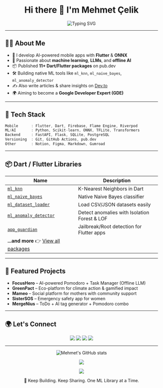 
<h1 align="center">Hi there 👋 I'm Mehmet Çelik</h1>

<p align="center">
  <img src="https://readme-typing-svg.herokuapp.com?font=Fira+Code&weight=500&size=24&pause=1000&center=true&vCenter=true&width=435&lines=Flutter+%F0%9F%93%B1+%2B+AI+%F0%9F%A7%A0+Developer;11%2B+Dart+ML+Libraries+%F0%9F%93%9C;Offline+LLM+Projects+%F0%9F%9A%80;Open+Source+Lover+%E2%9C%A8" alt="Typing SVG" />
</p>

---

## 👨‍💻 About Me

- 🎯 I develop AI-powered mobile apps with **Flutter** & **ONNX**
- 🧠 Passionate about **machine learning**, **LLMs**, and **offline AI**
- 📦 Published **11+ Dart/Flutter packages** on pub.dev  
- 🛠 Building native ML tools like `ml_knn`, `ml_naive_bayes`, `ml_anomaly_detector`
- ✍️ Also write articles & share insights on [Dev.to](https://dev.to/celkmehmett)
- 🌍 Aiming to become a **Google Developer Expert (GDE)**

---

## 🔧 Tech Stack

```dart
Mobile      : Flutter, Dart, Firebase, Flame Engine, Riverpod  
ML/AI       : Python, Scikit-learn, ONNX, TFLite, Transformers  
Backend     : FastAPI, Flask, SQLite, PostgreSQL  
Versioning  : Git, GitHub Actions, pub.dev  
Other       : Notion, Figma, Markdown, Gumroad
```

---

## 📦 Dart / Flutter Libraries

| Name | Description |
|------|-------------|
| [`ml_knn`](https://pub.dev/packages/ml_knn) | K-Nearest Neighbors in Dart |
| [`ml_naive_bayes`](https://pub.dev/packages/ml_naive_bayes) | Native Naive Bayes classifier |
| [`ml_dataset_loader`](https://pub.dev/packages/ml_dataset_loader) | Load CSV/JSON datasets easily |
| [`ml_anomaly_detector`](https://pub.dev/packages/ml_anomaly_detector) | Detect anomalies with Isolation Forest & LOF |
| [`app_guardian`](https://pub.dev/packages/app_guardian) | Jailbreak/Root detection for Flutter apps |
| **...and more** 👉 [View all packages](https://pub.dev/publishers/celkmehmett/packages)

---

## 📱 Featured Projects

- **FocusHero** – AI-powered Pomodoro + Task Manager (Offline LLM)
- **GreenPact** – Eco-platform for climate action & gamified impact
- **Mameo** – Social platform for mothers with community support
- **SisterSOS** – Emergency safety app for women
- **MergeNius** – ToDo + AI tag generator + Pomodoro combo

---

## 🌍 Let's Connect

<p align="center">
  <a href="https://dev.to/celkmehmett"><img src="https://img.shields.io/badge/Dev.to-000?style=for-the-badge&logo=dev.to&logoColor=white"/></a>
  <a href="https://celkmehmett.gumroad.com"><img src="https://img.shields.io/badge/Gumroad-228BE6?style=for-the-badge&logo=gumroad&logoColor=white"/></a>
  <a href="https://www.linkedin.com/in/mehmet-%C3%A7elik-11237886/"><img src="https://img.shields.io/badge/LinkedIn-0077B5?style=for-the-badge&logo=linkedin&logoColor=white"/></a>
  <a href="https://github.com/CelkMehmett"><img src="https://img.shields.io/badge/GitHub-000?style=for-the-badge&logo=github&logoColor=white"/></a>
</p>

---

<p align="center">
  <img src="https://github-readme-stats.vercel.app/api?username=CelkMehmett&show_icons=true&theme=radical" alt="Mehmet's GitHub stats" />
</p>

<p align="center">
  <img src="https://github-readme-stats.vercel.app/api/top-langs/?username=CelkMehmett&layout=compact&theme=dracula"/>
</p>

<p align="center">
  <img src="https://github-readme-activity-graph.cyclic.app/graph?username=CelkMehmett&theme=dracula" />
</p>

<p align="center">
  🚀 Keep Building. Keep Sharing. One ML Library at a Time.
</p>
